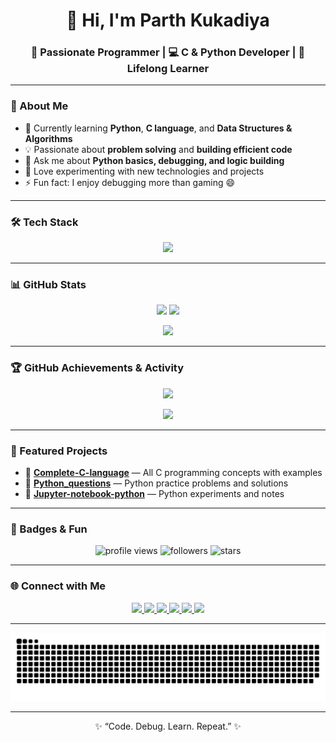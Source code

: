 <!-- Profile Header -->
<h1 align="center">👋 Hi, I'm Parth Kukadiya</h1>
<h3 align="center">🚀 Passionate Programmer | 💻 C & Python Developer | 🎯 Lifelong Learner</h3>

---

### 🧠 About Me
- 🌱 Currently learning **Python**, **C language**, and **Data Structures & Algorithms**
- 💡 Passionate about **problem solving** and **building efficient code**
- 💬 Ask me about **Python basics, debugging, and logic building**
- 🧩 Love experimenting with new technologies and projects
- ⚡ Fun fact: I enjoy debugging more than gaming 😄

---

### 🛠️ Tech Stack
<p align="center">
  <img src="https://skillicons.dev/icons?i=python,c,github,vscode,linux,jupyter" />
</p>

---

### 📊 GitHub Stats
<p align="center">
  <img src="https://github-readme-stats.vercel.app/api?username=parthkukadiya636-ops&show_icons=true&theme=tokyonight&hide_border=true" width="48%" />
  <img src="https://streak-stats.demolab.com?user=parthkukadiya636-ops&theme=tokyonight&hide_border=true" width="48%" />
</p>

<p align="center">
  <img src="https://github-readme-stats.vercel.app/api/top-langs/?username=parthkukadiya636-ops&layout=compact&theme=tokyonight&hide_border=true" width="50%" />
</p>

---

### 🏆 GitHub Achievements & Activity
<p align="center">
  <img src="https://github-profile-trophy.vercel.app/?username=parthkukadiya636-ops&theme=tokyonight&no-frame=true&no-bg=true&margin-w=10" />
</p>

<p align="center">
  <img src="https://github-readme-activity-graph.vercel.app/graph?username=parthkukadiya636-ops&theme=tokyo-night&hide_border=true" width="95%"/>
</p>

---

### 🌟 Featured Projects
- 🔹 [**Complete-C-language**](https://github.com/parthkukadiya636-ops/Complete-C-language) — All C programming concepts with examples  
- 🔹 [**Python_questions**](https://github.com/parthkukadiya636-ops/Python_questions) — Python practice problems and solutions  
- 🔹 [**Jupyter-notebook-python**](https://github.com/parthkukadiya636-ops/Jupyter-notebook-python-) — Python experiments and notes  

---

### 🧩 Badges & Fun
<p align="center">
  <img src="https://komarev.com/ghpvc/?username=parthkukadiya636-ops&label=Profile+Views&color=0e75b6&style=flat" alt="profile views" />
  <img src="https://img.shields.io/github/followers/parthkukadiya636-ops?label=Followers&style=social" alt="followers" />
  <img src="https://img.shields.io/github/stars/parthkukadiya636-ops?label=Stars&style=social" alt="stars" />
</p>

---

### 🌐 Connect with Me
<p align="center">
  <a href="https://github.com/parthkukadiya636-ops" target="_blank">
    <img src="https://img.shields.io/badge/GitHub-000000?style=for-the-badge&logo=github&logoColor=white"/>
  </a>
  <a href="https://www.linkedin.com/in/parth-kukadiya-7081a6385/" target="_blank">
    <img src="https://img.shields.io/badge/LinkedIn-0A66C2?style=for-the-badge&logo=linkedin&logoColor=white"/>
  </a>
  <a href="mailto:parthkukadiya636@gmail.com" target="_blank">
    <img src="https://img.shields.io/badge/Gmail-D14836?style=for-the-badge&logo=gmail&logoColor=white"/>
  </a>
  <a href="https://www.holopin.io/@parthkukadiya636ops#" target="_blank">
  <img src="https://img.shields.io/badge/Holopin-4F47C3?style=for-the-badge&logo=holopin&logoColor=white"/>
</a>
<a href="https://www.hackerrank.com/@parthkukadiya636" target="_blank">
  <img src="https://img.shields.io/badge/HackerRank-2EC866?style=for-the-badge&logo=hackerrank&logoColor=white"/>
</a>
<a href="https://www.hackerrank.com/profile/parthkukadiya636" target="_blank">
  <img src="https://img.shields.io/badge/LeetCode-FFA116?style=for-the-badge&logo=leetcode&logoColor=black"/>
</a>


</p>

---

<p align="center">
 <img src="https://github.com/Platane/snk/raw/output/github-contribution-grid-snake.svg" />

</p>

---

<p align="center">✨ “Code. Debug. Learn. Repeat.” ✨</p>
